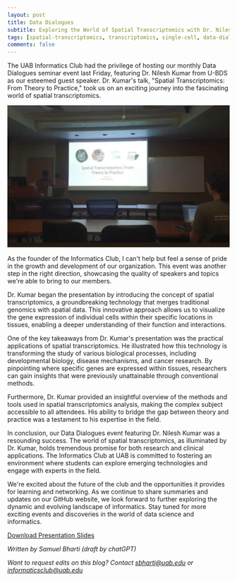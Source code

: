 ```yaml
---
layout: post
title: Data Dialogues
subtitle: Exploring the World of Spatial Transcriptomics with Dr. Nilesh Kumar
tags: [spatial-transcriptomics, transcriptomics, single-cell, data-dialogues, u-bds]
comments: false
---
```


The UAB Informatics Club had the privilege of hosting our monthly Data Dialogues seminar event last Friday, featuring Dr. Nilesh Kumar from U-BDS as our esteemed guest speaker. Dr. Kumar's talk, "Spatial Transcriptomics: From Theory to Practice," took us on an exciting journey into the fascinating world of spatial transcriptomics.

![event-photograph](/assets/img/nilesh.jpeg)

As the founder of the Informatics Club, I can't help but feel a sense of pride in the growth and development of our organization. This event was another step in the right direction, showcasing the quality of speakers and topics we're able to bring to our members.

Dr. Kumar began the presentation by introducing the concept of spatial transcriptomics, a groundbreaking technology that merges traditional genomics with spatial data. This innovative approach allows us to visualize the gene expression of individual cells within their specific locations in tissues, enabling a deeper understanding of their function and interactions.

One of the key takeaways from Dr. Kumar's presentation was the practical applications of spatial transcriptomics. He illustrated how this technology is transforming the study of various biological processes, including developmental biology, disease mechanisms, and cancer research. By pinpointing where specific genes are expressed within tissues, researchers can gain insights that were previously unattainable through conventional methods.

Furthermore, Dr. Kumar provided an insightful overview of the methods and tools used in spatial transcriptomics analysis, making the complex subject accessible to all attendees. His ability to bridge the gap between theory and practice was a testament to his expertise in the field.

In conclusion, our Data Dialogues event featuring Dr. Nilesh Kumar was a resounding success. The world of spatial transcriptomics, as illuminated by Dr. Kumar, holds tremendous promise for both research and clinical applications. The Informatics Club at UAB is committed to fostering an environment where students can explore emerging technologies and engage with experts in the field.

We're excited about the future of the club and the opportunities it provides for learning and networking. As we continue to share summaries and updates on our GitHub website, we look forward to further exploring the dynamic and evolving landscape of informatics. Stay tuned for more exciting events and discoveries in the world of data science and informatics.

<a href="https://docs.google.com/presentation/d/178MoVbk9u-dg4tgcpi09G6Qb4P6d8D_b/edit?usp=sharing&ouid=110725132466133961555&rtpof=true&sd=true">
  Download Presentation Slides
</a>

_Written by Samuel Bharti (draft by chatGPT)_

_Want to request edits on this blog? Contact [sbharti@uab.edu](mailto:sbharti@uab.edu) or [informaticsclub@uab.edu](mailto:informaticsclub@uab.edu)_
